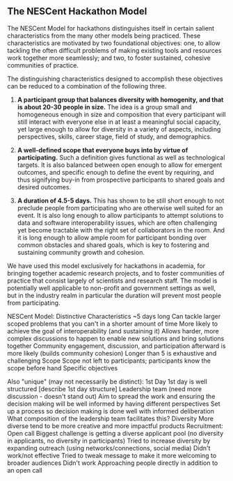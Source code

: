 ## The NESCent Hackathon Model

The NESCent Model for hackathons distinguishes itself in certain
salient characteristics from the many other models being
practiced. These characteristics are motivated by two foundational
objectives: one, to allow tackling the often difficult problems of
making existing tools and resources work together more seamlessly; and
two, to foster sustained, cohesive communities of practice.

The distinguishing characteristics designed to accomplish these
objectives can be reduced to a combination of the following three.

1. **A participant group that balances diversity with homogenity, and
   that is about 20-30 people in size.** The idea is a group small and
   homogeneous enough in size and composition that every participant
   will still interact with everyone else in at least a meaningful
   social capacity, yet large enough to allow for diversity in a
   variety of aspects, including perspectives, skills, career stage,
   field of study, and demographics.

2. **A well-defined scope that everyone buys into by virtue of
   participating.** Such a definition gives functional as well as
   technological targets. It is also balanced between open enough to
   allow for emergent outcomes, and specific enough to define the
   event by requiring, and thus signifying buy-in from prospective
   participants to shared goals and desired outcomes.

3. **A duration of 4.5-5 days.** This has shown to be still short enough
   to not preclude people from participating who are otherwise well
   suited for an event. It is also long enough to allow participants
   to attempt solutions to data and software interoperability issues,
   which are often challenging yet become tractable with the right set
   of collaborators in the room. And it is long enough to allow ample
   room for participant bonding over common obstacles and shared
   goals, which is key to fostering and sustaining community
   growth and cohesion.

We have used this model exclusively for hackathons in academia, for
bringing together academic research projects, and to foster
communities of practice that consist largely of scientists and
research staff. The model is potentially well applicable to non-profit
and government settings as well, but in the industry realm in
particular the duration will prevent most people from participating.

NESCent Model: Distinctive Characteristics
 ~5 days long
 Can tackle larger scoped problems that you can't in a shorter amount of time
More likely to achieve the goal of interoperability (and sustaining it)
Allows harder, more complex discussions to happen to enable new solutions and bring solutions together
Community engagement, discussion, and participation afterward is more likely (builds community cohesion)
Longer than 5 is exhaustive and challenging
Scope
Scope not left to participants; participants know the scope before hand
Specific objectives


Also "unique" (may not necessarily be distinct):
1st Day
1st day is well structured
[describe 1st day structure]
Leadership team (need more discussion - doesn't stand out)
Aim to spread the work and ensuring the decision making will be well informed by having different perspectives
Set up a process so decision making is done well with informed deliberation
What composition of the leadership team facilitates this?
Diversity
More diverse tend to be more creative and more impactful products 
Recruitment: Open call
Biggest challenge is getting a diverse applicant pool (no diversity in applicants, no diversity in participants)
Tried to increase diversity by expanding outreach (using networks/connections, social media)
Didn't work/not effective
Tried to tweak message to make it more welcoming to broader audiences
Didn't work
Approaching people directly in addition to an open call
